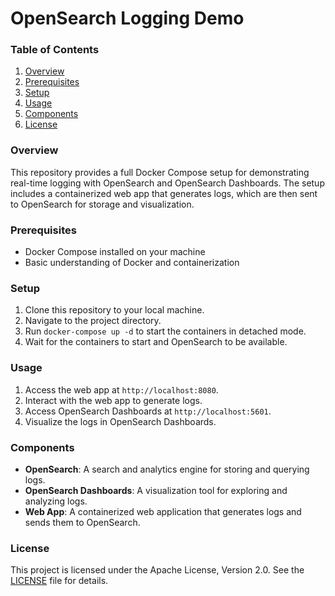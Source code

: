 

OpenSearch Logging Demo
========================
### Table of Contents

1. [Overview](#overview)
2. [Prerequisites](#prerequisites)
3. [Setup](#setup)
4. [Usage](#usage)
5. [Components](#components)
6. [License](#license)

### Overview

This repository provides a full Docker Compose setup for demonstrating real-time logging with OpenSearch and OpenSearch Dashboards. The setup includes a containerized web app that generates logs, which are then sent to OpenSearch for storage and visualization.

### Prerequisites

* Docker Compose installed on your machine
* Basic understanding of Docker and containerization

### Setup

1. Clone this repository to your local machine.
2. Navigate to the project directory.
3. Run `docker-compose up -d` to start the containers in detached mode.
4. Wait for the containers to start and OpenSearch to be available.

### Usage

1. Access the web app at `http://localhost:8080`.
2. Interact with the web app to generate logs.
3. Access OpenSearch Dashboards at `http://localhost:5601`.
4. Visualize the logs in OpenSearch Dashboards.

### Components

* **OpenSearch**: A search and analytics engine for storing and querying logs.
* **OpenSearch Dashboards**: A visualization tool for exploring and analyzing logs.
* **Web App**: A containerized web application that generates logs and sends them to OpenSearch.

### License

This project is licensed under the Apache License, Version 2.0. See the [LICENSE](LICENSE) file for details.
